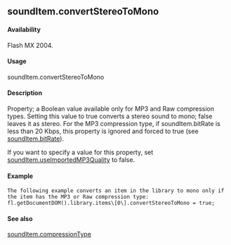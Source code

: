## soundItem.convertStereoToMono

#### Availability

Flash MX 2004.

#### Usage

soundItem.convertStereoToMono

#### Description

Property; a Boolean value available only for MP3 and Raw compression types. Setting this value to true converts a stereo sound to mono; false leaves it as stereo. For the MP3 compression type, if soundItem.bitRate is less than 20 Kbps, this property is ignored and forced to true (see [soundItem.bitRate](#_bookmark829)).
>
If you want to specify a value for this property, set [soundItem.useImportedMP3Quality](#_bookmark842) to false.

#### Example

```
The following example converts an item in the library to mono only if the item has the MP3 or Raw compression type:
fl.getDocumentDOM().library.items\[0\].convertStereoToMono = true;

```
#### See also

[soundItem.compressionType](#_bookmark831)
